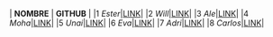 | **NOMBRE**   | **GITHUB**                     |
|1 _Ester_|[LINK](github.com/TerlaProfe)|
|2 _Will_|[LINK](github.com/witerber2009)|
|3 _Ale_|[LINK](github.com/alejandro864)|
|4 _Moha_|[LINK](github.com/melg342)|
|5 _Unai_|[LINK](github.com/unaiecija)|
|6 _Eva_|[LINK](github.com/eronmer)|
|7 _Adri_|[LINK](github.com/avergod1905)|
|8 _Carlos_|[LINK](github.com/kaalaandoos)|
